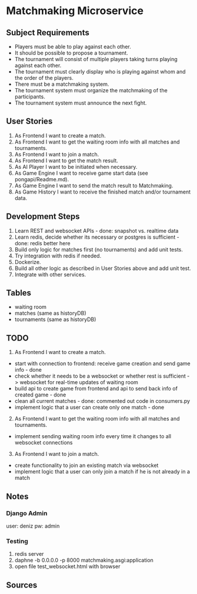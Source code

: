# Matchmaking Microservice

## Subject Requirements

- Players must be able to play against each other.
- It should be possible to propose a tournament.
- The tournament will consist of multiple players taking turns playing against each other.
- The tournament must clearly display who is playing against whom and the order of the players.
- There must be a matchmaking system.
- The tournament system must organize the matchmaking of the participants.
- The tournament system must announce the next fight.

## User Stories

1. As Frontend I want to create a match.
2. As Frontend I want to get the waiting room info with all matches and tournaments.
3. As Frontend I want to join a match.
4. As Frontend I want to get the match result.
5. As AI Player I want to be initiated when necessary.
6. As Game Engine I want to receive game start data (see pongapi/Readme.md).
6. As Game Engine I want to send the match result to Matchmaking.
7. As Game History I want to receive the finished match and/or tournament data.

## Development Steps

1. Learn REST and websocket APIs - done: snapshot vs. realtime data
2. Learn redis, decide whether its necessary or postgres is sufficient - done: redis better here
3. Build only logic for matches first (no tournaments) and add unit tests.
4. Try integration with redis if needed.
5. Dockerize.
6. Build all other logic as described in User Stories above and add unit test.
7. Integrate with other services.

## Tables

- waiting room
- matches (same as historyDB)
- tournaments (same as historyDB)

## TODO

1. As Frontend I want to create a match.
- start with connection to frontend: receive game creation and send game info - done
- check whether it needs to be a websocket or whether rest is sufficient -> websocket for real-time updates of waiting room
- build api to create game from frontend and api to send back info of created game - done
- clean all current matches - done: commented out code in consumers.py
- implement logic that a user can create only one match - done

2. As Frontend I want to get the waiting room info with all matches and tournaments.
- implement sending waiting room info every time it changes to all websocket connections

3. As Frontend I want to join a match.
- create functionality to join an existing match via websocket
- implement logic that a user can only join a match if he is not already in a match

## Notes

### Django Admin
user:	deniz
pw:		admin

### Testing
1. redis server
2. daphne -b 0.0.0.0 -p 8000 matchmaking.asgi:application
3. open file test_websocket.html with browser

## Sources

